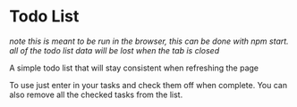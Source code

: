# Todo List 

*note this is meant to be run in the browser, this can be done with npm start.
all of the todo list data will be lost when the tab is closed*

A simple todo list that will stay consistent when refreshing the page

To use just enter in your tasks and check them off when complete. You can 
also remove all the checked tasks from the list.

